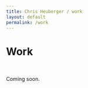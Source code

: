 ```yaml
---
title: Chris Heuberger / work
layout: default
permalink: /work
---
```


<div class="main-content about-content">

  <h1 class="all-caps">Work</h1><br>
  <p>Coming soon.</p>

</div> <!-- .main-content -->
